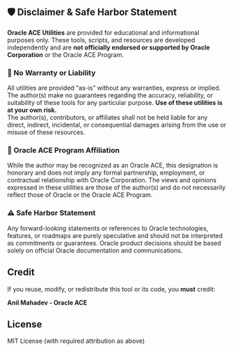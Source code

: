 ## 🛡️ Disclaimer & Safe Harbor Statement

**Oracle ACE Utilities** are provided for educational and informational purposes only. These tools, scripts, and resources are developed independently and are **not officially endorsed or supported by Oracle Corporation** or the Oracle ACE Program.

### 🚫 No Warranty or Liability
All utilities are provided “as-is” without any warranties, express or implied. The author(s) make no guarantees regarding the accuracy, reliability, or suitability of these tools for any particular purpose. **Use of these utilities is at your own risk.**  
The author(s), contributors, or affiliates shall not be held liable for any direct, indirect, incidental, or consequential damages arising from the use or misuse of these resources.

### 🤝 Oracle ACE Program Affiliation
While the author may be recognized as an Oracle ACE, this designation is honorary and does not imply any formal partnership, employment, or contractual relationship with Oracle Corporation. The views and opinions expressed in these utilities are those of the author(s) and do not necessarily reflect those of Oracle or the Oracle ACE Program.

### ⚠️ Safe Harbor Statement
Any forward-looking statements or references to Oracle technologies, features, or roadmaps are purely speculative and should not be interpreted as commitments or guarantees. Oracle product decisions should be based solely on official Oracle documentation and communications.

## Credit
If you reuse, modify, or redistribute this tool or its code, you **must** credit:

**Anil Mahadev - Oracle ACE**

## License
MIT License (with required attribution as above)
